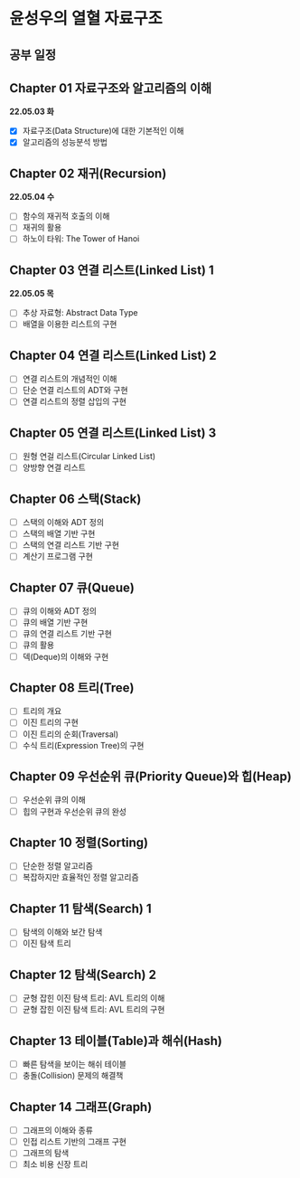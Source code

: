 # 윤성우의 열혈 자료구조

## 공부 일정

## Chapter 01 자료구조와 알고리즘의 이해
**22.05.03 화**
- [X] 자료구조(Data Structure)에 대한 기본적인 이해
- [X] 알고리즘의 성능분석 방법
 
## Chapter 02 재귀(Recursion)
**22.05.04 수**
- [ ] 함수의 재귀적 호출의 이해
- [ ] 재귀의 활용
- [ ] 하노이 타워: The Tower of Hanoi

## Chapter 03 연결 리스트(Linked List) 1
**22.05.05 목**
- [ ] 추상 자료형: Abstract Data Type
- [ ] 배열을 이용한 리스트의 구현

## Chapter 04 연결 리스트(Linked List) 2
- [ ] 연결 리스트의 개념적인 이해
- [ ] 단순 연결 리스트의 ADT와 구현
- [ ] 연결 리스트의 정렬 삽입의 구현

## Chapter 05 연결 리스트(Linked List) 3
- [ ] 원형 연걸 리스트(Circular Linked List)
- [ ] 양방향 연결 리스트

## Chapter 06 스택(Stack)
- [ ] 스택의 이해와 ADT 정의
- [ ] 스택의 배열 기반 구현
- [ ] 스택의 연결 리스트 기반 구현
- [ ] 계산기 프로그램 구현

## Chapter 07 큐(Queue)
- [ ] 큐의 이해와 ADT 정의
- [ ] 큐의 배열 기반 구현
- [ ] 큐의 연결 리스트 기반 구현
- [ ] 큐의 활용
- [ ] 덱(Deque)의 이해와 구현

## Chapter 08 트리(Tree)
- [ ] 트리의 개요
- [ ] 이진 트리의 구현
- [ ] 이진 트리의 순회(Traversal)
- [ ] 수식 트리(Expression Tree)의 구현

## Chapter 09 우선순위 큐(Priority Queue)와 힙(Heap)
- [ ] 우선순위 큐의 이해
- [ ] 힙의 구현과 우선순위 큐의 완성

## Chapter 10 정렬(Sorting)
- [ ] 단순한 정렬 알고리즘
- [ ] 복잡하지만 효율적인 정렬 알고리즘

## Chapter 11 탐색(Search) 1
- [ ] 탐색의 이해와 보간 탐색
- [ ] 이진 탐색 트리

## Chapter 12 탐색(Search) 2
- [ ] 균형 잡힌 이진 탐색 트리: AVL 트리의 이해
- [ ] 균형 잡힌 이진 탐색 트리: AVL 트리의 구현

## Chapter 13 테이블(Table)과 해쉬(Hash)
- [ ] 빠른 탐색을 보이는 해쉬 테이블
- [ ] 충돌(Collision) 문제의 해결책

## Chapter 14 그래프(Graph)
- [ ] 그래프의 이해와 종류
- [ ] 인접 리스트 기반의 그래프 구현
- [ ] 그래프의 탐색
- [ ] 최소 비용 신장 트리
